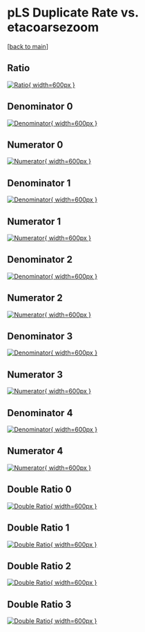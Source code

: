 # pLS Duplicate Rate vs. etacoarsezoom

[[back to main](./)]



## Ratio

[![Ratio](../mtv/var/pLS_duplrate_etacoarsezoom.png){ width=600px }](../mtv/var/pLS_duplrate_etacoarsezoom.pdf)

## Denominator 0

[![Denominator](../mtv/den/pLS_duplrate_etacoarsezoom_den0.png){ width=600px }](../mtv/den/pLS_duplrate_etacoarsezoom_den0.pdf)

## Numerator 0

[![Numerator](../mtv/num/pLS_duplrate_etacoarsezoom_num0.png){ width=600px }](../mtv/num/pLS_duplrate_etacoarsezoom_num0.pdf)

## Denominator 1

[![Denominator](../mtv/den/pLS_duplrate_etacoarsezoom_den1.png){ width=600px }](../mtv/den/pLS_duplrate_etacoarsezoom_den1.pdf)

## Numerator 1

[![Numerator](../mtv/num/pLS_duplrate_etacoarsezoom_num1.png){ width=600px }](../mtv/num/pLS_duplrate_etacoarsezoom_num1.pdf)

## Denominator 2

[![Denominator](../mtv/den/pLS_duplrate_etacoarsezoom_den2.png){ width=600px }](../mtv/den/pLS_duplrate_etacoarsezoom_den2.pdf)

## Numerator 2

[![Numerator](../mtv/num/pLS_duplrate_etacoarsezoom_num2.png){ width=600px }](../mtv/num/pLS_duplrate_etacoarsezoom_num2.pdf)

## Denominator 3

[![Denominator](../mtv/den/pLS_duplrate_etacoarsezoom_den3.png){ width=600px }](../mtv/den/pLS_duplrate_etacoarsezoom_den3.pdf)

## Numerator 3

[![Numerator](../mtv/num/pLS_duplrate_etacoarsezoom_num3.png){ width=600px }](../mtv/num/pLS_duplrate_etacoarsezoom_num3.pdf)

## Denominator 4

[![Denominator](../mtv/den/pLS_duplrate_etacoarsezoom_den4.png){ width=600px }](../mtv/den/pLS_duplrate_etacoarsezoom_den4.pdf)

## Numerator 4

[![Numerator](../mtv/num/pLS_duplrate_etacoarsezoom_num4.png){ width=600px }](../mtv/num/pLS_duplrate_etacoarsezoom_num4.pdf)

## Double Ratio 0

[![Double Ratio](../mtv/ratio/pLS_duplrate_etacoarsezoom_ratio0.png){ width=600px }](../mtv/ratio/pLS_duplrate_etacoarsezoom_ratio0.pdf)

## Double Ratio 1

[![Double Ratio](../mtv/ratio/pLS_duplrate_etacoarsezoom_ratio1.png){ width=600px }](../mtv/ratio/pLS_duplrate_etacoarsezoom_ratio1.pdf)

## Double Ratio 2

[![Double Ratio](../mtv/ratio/pLS_duplrate_etacoarsezoom_ratio2.png){ width=600px }](../mtv/ratio/pLS_duplrate_etacoarsezoom_ratio2.pdf)

## Double Ratio 3

[![Double Ratio](../mtv/ratio/pLS_duplrate_etacoarsezoom_ratio3.png){ width=600px }](../mtv/ratio/pLS_duplrate_etacoarsezoom_ratio3.pdf)

